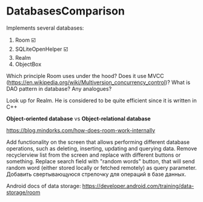 # DatabasesComparison

Implements several databases:
1) Room ☑️
2) SQLiteOpenHelper ☑️
3) Realm
4) ObjectBox

Which principle Room uses under the hood? Does it use MVCC (https://en.wikipedia.org/wiki/Multiversion_concurrency_control)?
What is DAO pattern in database? Any analogues?

Look up for Realm. He is considered to be quite efficient since it is written in C++

**Object-oriented database** vs **Object-relational database**

https://blog.mindorks.com/how-does-room-work-internally

Add functionality on the screen that allows performing different database operations, such as deleting, inserting, updating and querying data. Remove recyclerview list from the screen and replace with different buttons or something. Replace search field with "random words" button, that will send random word (either stored locally or fetched remotely) as query parameter. Добавить свертывающуюся стрелочку для операций в базе данных.

Android docs of data storage: https://developer.android.com/training/data-storage/room
